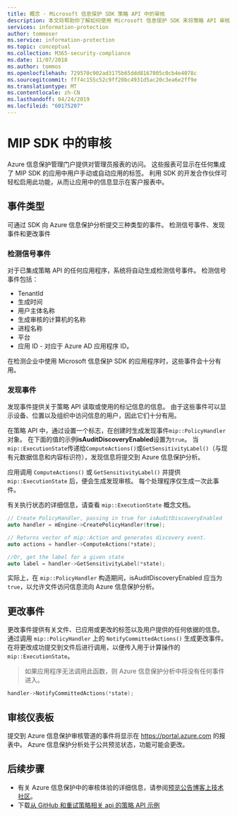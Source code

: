 ```yaml
---
title: 概念 - Microsoft 信息保护 SDK 策略 API 中的审核
description: 本文将帮助你了解如何使用 Microsoft 信息保护 SDK 来将策略 API 审核事件提交到 Azure 信息保护分析。
services: information-protection
author: tommoser
ms.service: information-protection
ms.topic: conceptual
ms.collection: M365-security-compliance
ms.date: 11/07/2018
ms.author: tommos
ms.openlocfilehash: 729570c902ad3175b65ddd8167005c0cb4e4078c
ms.sourcegitcommit: fff4c155c52c9ff20bc4931d5ac20c3ea6e2ff9e
ms.translationtype: MT
ms.contentlocale: zh-CN
ms.lasthandoff: 04/24/2019
ms.locfileid: "60175207"
---
```

# <a name="auditing-in-the-mip-sdk"></a>MIP SDK 中的审核

Azure 信息保护管理门户提供对管理员报表的访问。 这些报表可显示在任何集成了 MIP SDK 的应用中用户手动或自动应用的标签。 利用 SDK 的开发合作伙伴可轻松启用此功能，从而让应用中的信息显示在客户报表中。

## <a name="event-types"></a>事件类型

可通过 SDK 向 Azure 信息保护分析提交三种类型的事件。 检测信号事件、发现事件和更改事件

### <a name="heartbeat-events"></a>检测信号事件

对于已集成策略 API 的任何应用程序，系统将自动生成检测信号事件。 检测信号事件包括：

* TenantId
* 生成时间
* 用户主体名称
* 生成审核的计算机的名称
* 进程名称
* 平台
* 应用 ID - 对应于 Azure AD 应用程序 ID。

在检测企业中使用 Microsoft 信息保护 SDK 的应用程序时，这些事件会十分有用。

### <a name="discovery-events"></a>发现事件

发现事件提供关于策略 API 读取或使用的标记信息的信息。 由于这些事件可以显示设备、位置以及组织中访问信息的用户，因此它们十分有用。

在策略 API 中，通过设置一个标志，在创建时生成发现事件`mip::PolicyHandler`对象。 在下面的值的示例**isAuditDiscoveryEnabled**设置为`true`。 当`mip::ExecutionState`传递给`ComputeActions()`或`GetSensitivityLabel()`（与现有元数据信息和内容标识符），发现信息将提交到 Azure 信息保护分析。

应用调用 `ComputeActions()` 或 `GetSensitivityLabel()` 并提供 `mip::ExecutionState` 后，便会生成发现审核。 每个处理程序仅生成一次此事件。

有关执行状态的详细信息，请查看 `mip::ExecutionState` 概念文档。

```cpp
// Create PolicyHandler, passing in true for isAuditDiscoveryEnabled
auto handler = mEngine->CreatePolicyHandler(true);

// Returns vector of mip::Action and generates discovery event.
auto actions = handler->ComputeActions(*state);

//Or, get the label for a given state
auto label = handler->GetSensitivityLabel(*state);
```

实际上，在 `mip::PolicyHandler` 构造期间，isAuditDiscoveryEnabled 应当为 `true`，以允许文件访问信息流向 Azure 信息保护分析。

## <a name="change-event"></a>更改事件

更改事件提供有关文件、已应用或更改的标签以及用户提供的任何依据的信息。 通过调用 `mip::PolicyHandler` 上的 `NotifyCommittedActions()` 生成更改事件。 在将更改成功提交到文件后进行调用，以便传入用于计算操作的 `mip::ExecutionState`。

> 如果应用程序无法调用此函数，则 Azure 信息保护分析中将没有任何事件进入。

```cpp
handler->NotifyCommittedActions(*state);
```

## <a name="audit-dashboard"></a>审核仪表板

提交到 Azure 信息保护审核管道的事件将显示在 https://portal.azure.com 的报表中。 Azure 信息保护分析处于公共预览状态，功能可能会更改。

## <a name="next-steps"></a>后续步骤

- 有关 Azure 信息保护中的审核体验的详细信息，请参阅[预览公告博客上技术社区](https://techcommunity.microsoft.com/t5/Azure-Information-Protection/Data-discovery-reporting-and-analytics-for-all-your-data-with/ba-p/253854)。
- 下载[从 GitHub 和重试策略相关 api 的策略 API 示例](https://azure.microsoft.com/resources/samples/?sort=0&term=mipsdk+policyapi)

